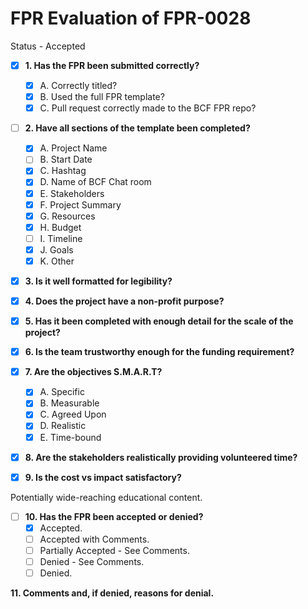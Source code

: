 
# FPR Evaluation of FPR-0028

Status - Accepted

- [x] **1. Has the FPR been submitted correctly?**
   - [x] A. Correctly titled?
   - [x] B. Used the full FPR template?
   - [x] C. Pull request correctly made to the BCF FPR repo?

- [ ] **2. Have all sections of the template been completed?**
   - [x] A. Project Name
   - [ ] B. Start Date
   - [x] C. Hashtag
   - [x] D. Name of BCF Chat room
   - [x] E. Stakeholders
   - [x] F. Project Summary
   - [x] G. Resources
   - [x] H. Budget
   - [ ] I. Timeline
   - [x] J. Goals
   - [x] K. Other

- [x] **3. Is it well formatted for legibility?**

- [x] **4. Does the project have a non-profit purpose?**

- [x] **5. Has it been completed with enough detail for the scale of the project?**

- [x] **6. Is the team trustworthy enough for the funding requirement?**

- [x] **7. Are the objectives S.M.A.R.T?**
   - [x] A. Specific
   - [x] B. Measurable
   - [x] C. Agreed Upon
   - [x] D. Realistic
   - [x] E. Time-bound

- [x] **8. Are the stakeholders realistically providing volunteered time?**

- [x] **9. Is the cost vs impact satisfactory?**

Potentially wide-reaching educational content.

- [ ] **10. Has the FPR been accepted or denied?**
   - [x] Accepted.
   - [ ] Accepted with Comments.
   - [ ] Partially Accepted - See Comments.
   - [ ] Denied - See Comments.
   - [ ] Denied.

**11. Comments and, if denied, reasons for denial.**


